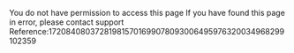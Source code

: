 You do not have permission to access this page If you have found this page in error, please contact support Reference:172084080372819815701699078093006495976320034968299102359